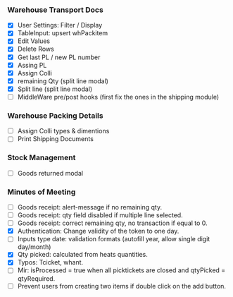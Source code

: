 ### Warehouse Transport Docs
- [X] User Settings: Filter / Display
- [X] TableInput: upsert whPackitem
- [X] Edit Values
- [X] Delete Rows
- [X] Get last PL / new PL number
- [X] Assing PL
- [X] Assign Colli
- [X] remaining Qty (split line modal)
- [X] Split line (split line modal)
- [ ] MiddleWare pre/post hooks (first fix the ones in the shipping module)
### Warehouse Packing Details
- [ ] Assign Colli types & dimentions
- [ ] Print Shipping Documents
### Stock Management
- [ ] Goods returned modal
### Minutes of Meeting
- [ ] Goods receipt: alert-message if no remaining qty.
- [ ] Goods receipt: qty field disabled if multiple line selected.
- [ ] Goods receipt: correct remaining qty, no transaction if equal to 0.
- [X] Authentication: Change validity of the  token to one day.
- [ ] Inputs type date: validation formats (autofill year, allow single digit day/month)
- [X] Qty picked: calculated from heats quantities.
- [X] Typos: Tcicket, whant.
- [ ] Mir: isProcessed = true when all picktickets are closed and qtyPicked = qtyRequired.
- [ ] Prevent users from creating two items if double click on the add button.  